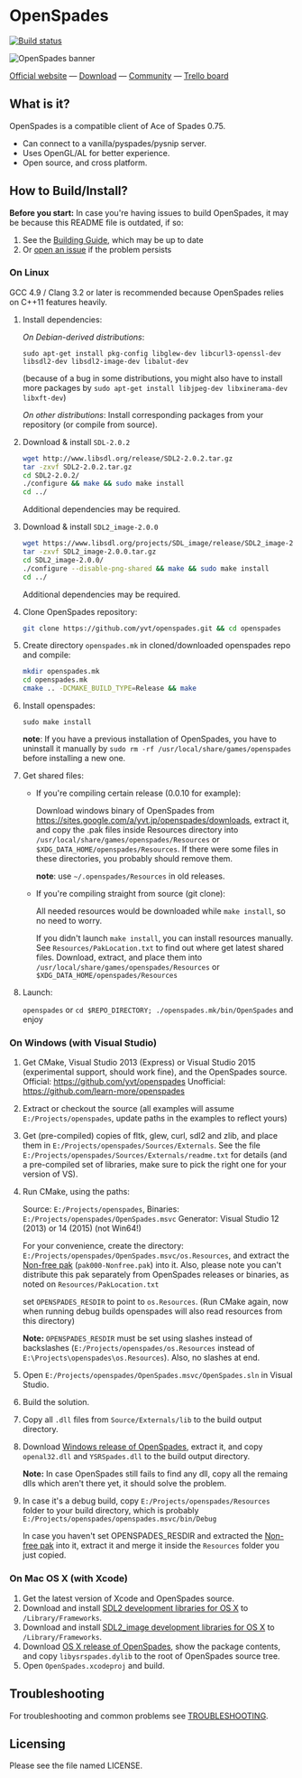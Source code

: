 # OpenSpades
[![Build status](https://travis-ci.org/yvt/openspades.png?branch=master)](https://travis-ci.org/yvt/openspades)

![OpenSpades banner](https://dl.dropboxusercontent.com/u/37804131/github/OpenSpadesBanner.jpg)

[Official website](http://openspades.yvt.jp) — [Download](https://github.com/yvt/openspades/releases) — [Community](http://buildandshoot.com) — [Trello board](https://trello.com/b/3rfpvODj/openspades-roadmap)

## What is it?
OpenSpades is a compatible client of Ace of Spades 0.75.

* Can connect to a vanilla/pyspades/pysnip server.
* Uses OpenGL/AL for better experience.
* Open source, and cross platform.

## How to Build/Install?
**Before you start:** In case you're having issues to build OpenSpades, it may be because this README file is outdated, if so:

 1. See the [Building Guide](https://github.com/yvt/openspades/wiki/Building), which may be up to date
 2. Or [open an issue](https://github.com/yvt/openspades/issues) if the problem persists

### On Linux
GCC 4.9 / Clang 3.2 or later is recommended because OpenSpades relies on C++11 features heavily.

1. Install dependencies:

   *On Debian-derived distributions*: 
   ```
   sudo apt-get install pkg-config libglew-dev libcurl3-openssl-dev libsdl2-dev libsdl2-image-dev libalut-dev
   ```
   (because of a bug in some distributions, you might also
   have to install more packages by `sudo apt-get install libjpeg-dev libxinerama-dev libxft-dev`)

   *On other distributions*: 
   Install corresponding packages from your repository (or compile from source).
   
2. Download & install `SDL-2.0.2`
   ```bash
   wget http://www.libsdl.org/release/SDL2-2.0.2.tar.gz
   tar -zxvf SDL2-2.0.2.tar.gz
   cd SDL2-2.0.2/
   ./configure && make && sudo make install
   cd ../
   ```
   Additional dependencies may be required.

3. Download & install `SDL2_image-2.0.0` 
   ```bash
   wget https://www.libsdl.org/projects/SDL_image/release/SDL2_image-2.0.0.tar.gz
   tar -zxvf SDL2_image-2.0.0.tar.gz
   cd SDL2_image-2.0.0/
   ./configure --disable-png-shared && make && sudo make install
   cd ../
   ```
   Additional dependencies may be required.

4. Clone OpenSpades repository:

   ```bash
   git clone https://github.com/yvt/openspades.git && cd openspades
   ```

5. Create directory `openspades.mk` in cloned/downloaded openspades repo and compile:

   ```bash
   mkdir openspades.mk
   cd openspades.mk
   cmake .. -DCMAKE_BUILD_TYPE=Release && make
   ```

6. Install openspades: 

   `sudo make install`
   
   **note**: If you have a previous installation of OpenSpades, you have to uninstall it manually by `sudo rm -rf /usr/local/share/games/openspades` before installing a new one.

7. Get shared files: 
   * If you're compiling certain release (0.0.10 for example): 

      Download windows binary of OpenSpades from
      https://sites.google.com/a/yvt.jp/openspades/downloads, extract it, and copy the .pak files
      inside Resources directory into `/usr/local/share/games/openspades/Resources` or
      `$XDG_DATA_HOME/openspades/Resources`. If there were some files in these directories, you probably
      should remove them.

      **note**: use `~/.openspades/Resources` in old releases.

   * If you're compiling straight from source (git clone):

      All needed resources would be downloaded while `make install`, so no need to worry.

      If you didn't launch `make install`, you can install resources manually. 
      See `Resources/PakLocation.txt` to find out where get latest shared files.
      Download, extract, and place them into `/usr/local/share/games/openspades/Resources` or
      `$XDG_DATA_HOME/openspades/Resources`

8. Launch:

   `openspades` or `cd $REPO_DIRECTORY; ./openspades.mk/bin/OpenSpades` and enjoy


### On Windows (with Visual Studio)
1. Get CMake, Visual Studio 2013 (Express) or Visual Studio 2015 (experimental support, should work fine), and the OpenSpades source.
   Official: https://github.com/yvt/openspades
   Unofficial: https://github.com/learn-more/openspades
2. Extract or checkout the source (all examples will assume `E:/Projects/openspades`, update paths in the examples to reflect yours)
3. Get (pre-compiled) copies of fltk, glew, curl, sdl2 and zlib, and place them in `E:/Projects/openspades/Sources/Externals`.
   See the file `E:/Projects/openspades/Sources/Externals/readme.txt` for details (and a pre-compiled set of libraries, make sure to pick the right one for your version of VS).
4. Run CMake, using the paths:
   
   Source: `E:/Projects/openspades`,
   Binaries: `E:/Projects/openspades/OpenSpades.msvc`
   Generator: Visual Studio 12 (2013) or 14 (2015) (not Win64!)
   
   For your convenience, create the directory: `E:/Projects/openspades/OpenSpades.msvc/os.Resources`, and extract the [Non-free pak](https://dl.dropboxusercontent.com/u/37804131/openspades/DevPaks29.zip) (`pak000-Nonfree.pak`) into it. Also, please note you can't distribute this pak separately from OpenSpades releases or binaries, as noted on `Resources/PakLocation.txt`
   
   set `OPENSPADES_RESDIR` to point to `os.Resources`. (Run CMake again, now when running debug builds openspades will also read resources from this directory)
   
   **Note:** `OPENSPADES_RESDIR` must be set using slashes instead of backslashes (`E:/Projects/openspades/os.Resources` instead of `E:\Projects\openspades\os.Resources`). Also, no slashes at end.
   
5. Open `E:/Projects/openspades/OpenSpades.msvc/OpenSpades.sln` in Visual Studio.
6. Build the solution.
7. Copy all `.dll` files from `Source/Externals/lib` to the build output directory.
8. Download [Windows release of OpenSpades](https://github.com/yvt/openspades/releases), extract it, and copy `openal32.dll` and `YSRSpades.dll` to the build output directory.

    **Note:** In case OpenSpades still fails to find any dll, copy all the remaing dlls which aren't there yet, it should solve the problem.
    
9. In case it's a debug build, copy `E:/Projects/openspades/Resources` folder to your build directory, which is probably `E:/Projects/openspades/openspades.msvc/bin/Debug`

    In case you haven't set OPENSPADES_RESDIR and extracted the [Non-free pak](https://dl.dropboxusercontent.com/u/37804131/openspades/DevPaks29.zip) into it, extract it and merge it inside the `Resources` folder you just copied.

### On Mac OS X (with Xcode)
1. Get the latest version of Xcode and OpenSpades source.
2. Download and install [SDL2 development libraries for OS X](http://www.libsdl.org/download-2.0.php) to `/Library/Frameworks`.
3. Download and install [SDL2_image development libraries for OS X](https://www.libsdl.org/projects/SDL_image/) to `/Library/Frameworks`.
4. Download [OS X release of OpenSpades](https://github.com/yvt/openspades/releases), show the package contents, and copy `libysrspades.dylib` to the root of OpenSpades source tree.
5. Open `OpenSpades.xcodeproj` and build.

## Troubleshooting
For troubleshooting and common problems see [TROUBLESHOOTING](TROUBLESHOOTING.md).

## Licensing
Please see the file named LICENSE.

